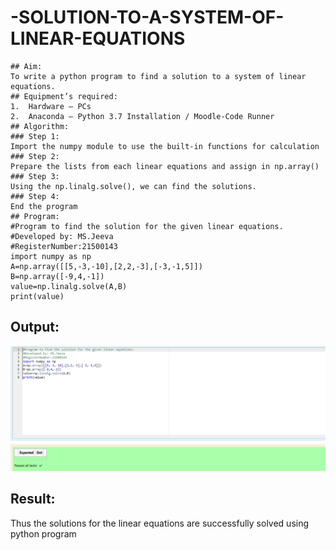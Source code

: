# -SOLUTION-TO-A-SYSTEM-OF-LINEAR-EQUATIONS
```
## Aim:
To write a python program to find a solution to a system of linear equations.
## Equipment’s required:
1. 	Hardware – PCs
2. 	Anaconda – Python 3.7 Installation / Moodle-Code Runner
## Algorithm:
### Step 1: 
Import the numpy module to use the built-in functions for calculation
### Step 2: 
Prepare the lists from each linear equations and assign in np.array()
### Step 3: 
Using the np.linalg.solve(), we can find the solutions.
### Step 4: 
End the program
## Program:
#Program to find the solution for the given linear equations.
#Developed by: MS.Jeeva 
#RegisterNumber:21500143
import numpy as np
A=np.array([[5,-3,-10],[2,2,-3],[-3,-1,5]])
B=np.array([-9,4,-1])
value=np.linalg.solve(A,B)
print(value)
```

## Output:
![output](./out.png)
## Result: 
Thus the solutions for the linear equations are successfully solved using python program

